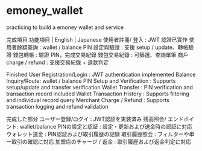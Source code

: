 # emoney_wallet
practicing to build a emoney wallet and service 

完成項目
功能項目 | English | Japanese
使用者註冊/ 登入 : JWT 認證已實作 
使用者餘額查詢 : wallet / balance 
PIN 設定與驗證 : 支援 setup / update、轉帳驗證 
錢包轉帳 : 驗證 PIN，完成交易紀錄 
錢包交易紀錄 : 可篩選、查詢單筆 
商戶 charge / refund : 支援交易紀錄 + 退款判定 




Finished
User Registration/Login : JWT authentication implemented 
Balance Inquiry/Route: wallet / balance 
PIN Setup and Verification : Supports setup/update and transfer verification 
Wallet Transfer : PIN verification and transaction record included 
Wallet Transaction History : Supports filtering and individual record query 
Merchant Charge / Refund : Supports transaction logging and refund validation




完成した部分
ユーザー登録/ログイ : JWT認証を実装済み
残高照会/ エンドポイント: wallet/balance
PINの設定と認証 : 設定・更新および送金時の認証に対応
ウォレット送金 : PIN認証および取引履歴の記録
取引履歴照会 : フィルターや単一取引の確認に対応
加盟店のチャージ / 返金 : 取引履歴および返金判定に対応
